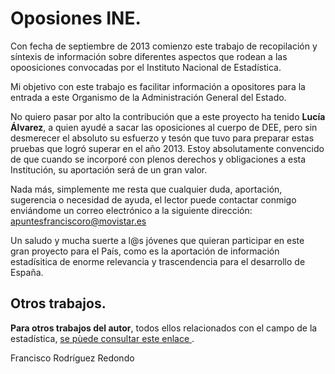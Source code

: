 # Oposiones INE.

Con fecha de septiembre de 2013 comienzo este trabajo de recopilación y síntexis de información sobre diferentes aspectos 
que rodean a las opoosiciones convocadas por el Instituto Nacional de Estadística.

Mi objetivo con este trabajo es facilitar información a opositores para la entrada a este Organismo de la Administración General del Estado.

No quiero pasar por alto la contribución que a este proyecto ha tenido **Lucía Álvarez**, a quien ayudé a sacar las oposiciones al cuerpo de DEE, 
pero sin desmerecer el absoluto su esfuerzo  y tesón que tuvo para preparar estas pruebas que logró superar en el año 2013. Estoy absolutamente 
convencido de que cuando se incorporé con plenos derechos y obligaciones a esta Institución, su aportación será de un gran valor.

Nada más, simplemente me resta que cualquier duda, aportación, sugerencia o necesidad de ayuda, el lector puede contactar conmigo enviándome 
un correo electrónico a la siguiente dirección: apuntesfranciscoro@movistar.es    

Un saludo y mucha suerte a l@s jóvenes que quieran participar en este gran proyecto para el País, como es la aportación de información 
estadísitica de enorme relevancia y trascendencia para el desarrollo de España.

## Otros trabajos.

**Para otros trabajos del autor**, todos ellos relacionados con el campo de la estadística, 
<a href="https://bigdatafran.github.io/oposiciones_INE/OtrosTrabajos.html" target="_blank"> se pùede consultar este enlace </a>.

Francisco Rodríguez Redondo

